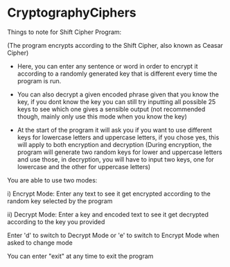 # CryptographyCiphers

Things to note for Shift Cipher Program:

  (The program encrypts according to the Shift Cipher, also known as Ceasar Cipher)

  - Here, you can enter any sentence or word in order to encrypt it according to a randomly generated key that is different every time the program is run.
  - You can also decrypt a given encoded phrase given that you know the key, if you dont know the key you can still try inputting all possible 25 keys to see which one gives a            sensible output (not recommended though, mainly only use this mode when you know the key)
    
  - At the start of the program it will ask you if you want to use different keys for lowercase letters and uppercase letters, if you chose yes, this will apply to both encryption        and decryption (During encryption, the program will generate two random keys for lower and uppercase letters and use those, in decryption, you will have to input two keys, one        for lowercase and the other for uppercase letters)
  
  You are able to use two modes: 
  
  i) Encrypt Mode: Enter any text to see it get encrypted according to the random key selected by the program
  
  ii) Decrypt Mode: Enter a key and encoded text to see it get decrypted according to the key you provided
  
  Enter 'd' to switch to Decrypt Mode or 'e' to switch to Encrypt Mode when asked to change mode
  
  You can enter "exit" at any time to exit the program
